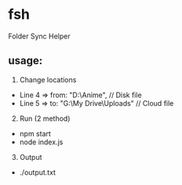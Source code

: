 # fsh
Folder Sync Helper

## usage:
1. Change locations
  - Line 4 => from: "D:\\Anime", // Disk file
  - Line 5 => to: "G:\\My Drive\\Uploads" // Cloud file
2. Run (2 method)
  - npm start
  - node index.js
3. Output
  - ./output.txt
